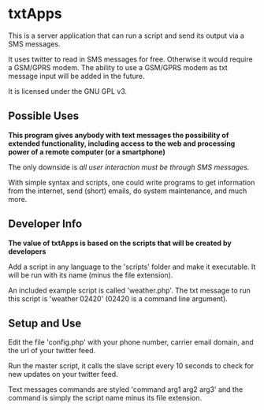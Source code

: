txtApps
======

This is a server application that can run a script and send its output via a SMS messages. 

It uses twitter to read in SMS messages for free. Otherwise it would require a GSM/GPRS modem. The ability to use a GSM/GPRS modem as txt message input will be added in the future.

It is licensed under the GNU GPL v3.

Possible Uses
----

**This program gives anybody with text messages the possibility of extended functionality, including access to the web and processing power of a remote computer (or a smartphone)**

The only downside is *all user interaction must be through SMS messages.* 

With simple syntax and scripts, one could write programs to get information from the internet, send (short) emails, do system maintenance, and much more.

Developer Info
----

**The value of txtApps is based on the scripts that will be created by developers**

Add a script in any language to the 'scripts' folder and make it executable. It will be run with its name (minus the file extension).

An included example script is called 'weather.php'.
The txt message to run this script is 'weather 02420' (02420 is a command line argument).

Setup and Use
----

Edit the file 'config.php' with your phone number, carrier email domain, and the url of your twitter feed.

Run the master script, it calls the slave script every 10 seconds to check for new updates on your twitter feed.

Text messages commands are styled 'command arg1 arg2 arg3' and the command is simply the script name minus its file extension.
